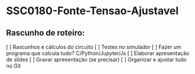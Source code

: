 # SSC0180-Fonte-Tensao-Ajustavel

## Rascunho de roteiro:
[ ] Rascunhos e cálculos do circuito
[ ] Testes no simulador
[ ] Fazer um programa que calcula tudo? C/Python/Jupyter/Js
[ ] Elaborar apresentação de slides
[ ] Gravar apresentação (se precisar)
[ ] Organizar e ajustar tudo no Git
